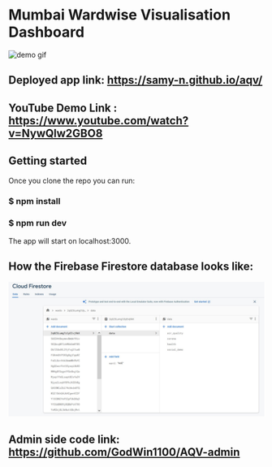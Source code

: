 # Mumbai Wardwise Visualisation Dashboard

![demo gif](public/aqv_gif.gif?raw=true)

## Deployed app link: https://samy-n.github.io/aqv/

## YouTube Demo Link : https://www.youtube.com/watch?v=NywQlw2GBO8

## Getting started

Once you clone the repo you can run:

### $ npm install

### $ npm run dev

The app will start on localhost:3000.

## How the Firebase Firestore database looks like:

![firestore db ss](public/aqv-db.jpg?raw=true)

## Admin side code link: https://github.com/GodWin1100/AQV-admin
